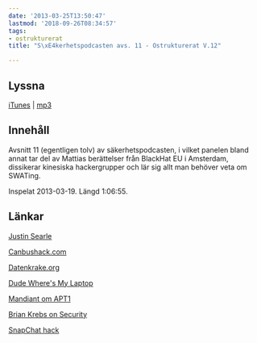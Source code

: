 ```yaml
---
date: '2013-03-25T13:50:47'
lastmod: '2018-09-26T08:34:57'
tags:
- ostrukturerat
title: "S\xE4kerhetspodcasten avs. 11 - Ostrukturerat V.12"

---
```

## Lyssna

[iTunes](https://itunes.apple.com/se/podcast/sakerhetspodcasten-11-ostrukturerat/id576469997?i=139604580&l=en&mt=2)  \| [mp3](http://traffic.libsyn.com/sakerhetspodcasten/Podcast_12_Ostrukturerat.mp3)

## Innehåll

Avsnitt 11 (egentligen tolv) av säkerhetspodcasten, i vilket panelen bland annat
tar del av Mattias berättelser från BlackHat EU i Amsterdam, dissikerar kinesiska
hackergrupper och lär sig allt man behöver veta om SWATing.

Inspelat 2013-03-19. Längd 1:06:55.

## Länkar

[Justin Searle](https://twitter.com/meeas)

[Canbushack.com](http://canbushack.com)

[Datenkrake.org](http://datenkrake.org)

[Dude Where\'s My Laptop](http://www.cupfighter.net/index.php/2013/03/blackhateu-dude-wheres-my-laptop/)

[Mandiant om APT1](https://www.mandiant.com/blog/mandiant-exposes-apt1-chinas-cyber-espionage-units-releases-3000-indicators/)

[Brian Krebs on Security](http://krebsonsecurity.com/)

[SnapChat hack](http://www.examiner.com/article/discovered-an-easy-way-to-save-snapchat-and-poke-information-forever)

